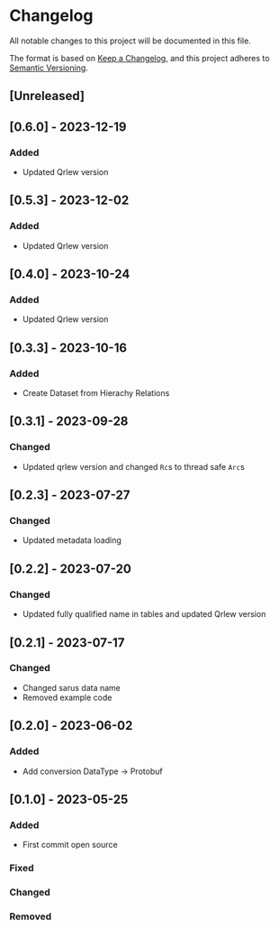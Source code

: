 # Changelog

All notable changes to this project will be documented in this file.

The format is based on [Keep a Changelog](https://keepachangelog.com/en/1.0.0/),
and this project adheres to [Semantic Versioning](https://semver.org/spec/v2.0.0.html).

## [Unreleased]

## [0.6.0] - 2023-12-19
### Added
- Updated Qrlew version

## [0.5.3] - 2023-12-02
### Added
- Updated Qrlew version

## [0.4.0] - 2023-10-24
### Added
- Updated Qrlew version

## [0.3.3] - 2023-10-16
### Added
- Create Dataset from Hierachy Relations

## [0.3.1] - 2023-09-28
### Changed
- Updated qrlew version and changed `Rc`s to thread safe `Arc`s

## [0.2.3] - 2023-07-27
### Changed
- Updated metadata loading

## [0.2.2] - 2023-07-20
### Changed
- Updated fully qualified name in tables and updated Qrlew version

## [0.2.1] - 2023-07-17
### Changed
- Changed sarus data name
- Removed example code

## [0.2.0] - 2023-06-02
### Added
- Add conversion DataType -> Protobuf

## [0.1.0] - 2023-05-25

### Added
- First commit open source

### Fixed

### Changed

### Removed
